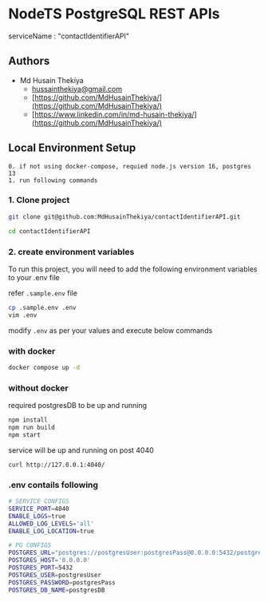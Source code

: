 # NodeTS PostgreSQL REST APIs

serviceName : "contactIdentifierAPI"


## Authors

- Md Husain Thekiya
    - [hussainthekiya@gmail.com](mailto:hussainthekiya@gmail.com)
    - [https://github.com/MdHusainThekiya/](https://github.com/MdHusainThekiya/)
    - [https://www.linkedin.com/in/md-husain-thekiya/](https://github.com/MdHusainThekiya/)


## Local Environment Setup

    0. if not using docker-compose, requied node.js version 16, postgres 13
    1. run following commands

### 1. Clone project
```bash
git clone git@github.com:MdHusainThekiya/contactIdentifierAPI.git

cd contactIdentifierAPI
```
### 2. create environment variables
To run this project, you will need to add the following environment variables to your .env file

refer `.sample.env` file
```bash
cp .sample.env .env
vim .env
```
modify ```.env``` as per your values and execute below commands

### with docker
```bash
docker compose up -d
```

### without docker
required postgresDB to be up and running
```bash
npm install
npm run build
npm start
```

service will be up and running on post 4040
```
curl http://127.0.0.1:4040/
```

### .env contails following
```bash
# SERVICE CONFIGS
SERVICE_PORT=4040
ENABLE_LOGS=true
ALLOWED_LOG_LEVELS='all'
ENABLE_LOG_LOCATION=true

# PG CONFIGS
POSTGRES_URL="postgres://postgresUser:postgresPass@0.0.0.0:5432/postgresDB"
POSTGRES_HOST='0.0.0.0'
POSTGRES_PORT=5432
POSTGRES_USER=postgresUser
POSTGRES_PASSWORD=postgresPass
POSTGRES_DB_NAME=postgresDB
```